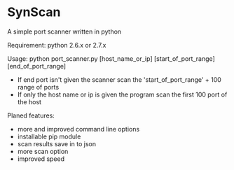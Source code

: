 # SynScan
A simple port scanner written in python

Requirement:
python 2.6.x or 2.7.x

Usage: python port_scanner.py [host_name_or_ip] [start_of_port_range] [end_of_port_range]
- If end port isn't given the scanner scan the 'start_of_port_range' + 100 range of ports
- If only the host name or ip is given the program scan the first 100 port of the host

Planed features:
 - more and improved command line options
 - installable pip module
 - scan results save in to json
 - more scan option
 - improved speed
